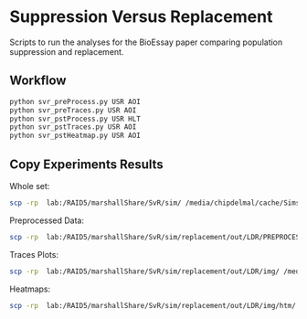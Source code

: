 #   Suppression Versus Replacement

Scripts to run the analyses for the BioEssay paper comparing population suppression and replacement.


## Workflow

```bash
python svr_preProcess.py USR AOI
python svr_preTraces.py USR AOI
python svr_pstProcess.py USR HLT
python svr_pstTraces.py USR AOI
python svr_pstHeatmap.py USR AOI
```

## Copy Experiments Results

Whole set:

```bash
scp -rp  lab:/RAID5/marshallShare/SvR/sim/ /media/chipdelmal/cache/Sims/SvR/
```

Preprocessed Data:

```bash
scp -rp  lab:/RAID5/marshallShare/SvR/sim/replacement/out/LDR/PREPROCESS/ /media/chipdelmal/cache/Sims/SvR/sim/replacement/out/LDR/
```

Traces Plots:

```bash
scp -rp  lab:/RAID5/marshallShare/SvR/sim/replacement/out/LDR/img/ /media/chipdelmal/cache/Sims/SvR/sim/replacement/out/LDR/
```

Heatmaps:

```bash
scp -rp  lab:/RAID5/marshallShare/SvR/sim/replacement/out/LDR/img/htm/ /media/chipdelmal/cache/Sims/SvR/sim/replacement/out/LDR/img
```
